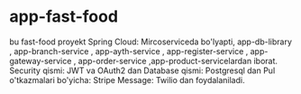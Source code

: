 # app-fast-food
bu fast-food proyekt Spring Cloud: Mircoserviceda bo'lyapti,
app-db-library , app-branch-service , app-ayth-service , app-register-service , app-gateway-service , app-order-service ,app-product-servicelardan iborat.
<br/>
Security qismi: JWT va OAuth2 dan
Database qismi: Postgresql dan
Pul o'tkazmalari bo'yicha: Stripe
Message: Twilio dan foydalaniladi.

